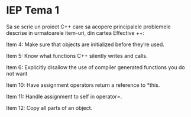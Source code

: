 # IEP Tema 1

Sa se scrie un proiect C++ care sa acopere principalele problemele descrise in urmatoarele item-uri, din cartea Effective ++:

Item 4: Make sure that objects are initialized before they’re used.

Item 5: Know what functions C++ silently writes and calls.

Item 6: Explicitly disallow the use of compiler generated functions you do not want

Item 10: Have assignment operators return a reference to *this.

Item 11: Handle assignment to self in operator=.

Item 12: Copy all parts of an object.
